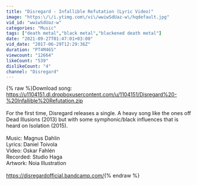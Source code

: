 ```yaml
---
title: "Disregard - Infallible Refutation (Lyric Video)"
image: "https:\/\/i.ytimg.com\/vi\/wwiwSdUaz-w\/hqdefault.jpg"
vid_id: "wwiwSdUaz-w"
categories: "Music"
tags: ["death metal","black metal","blackened death metal"]
date: "2021-09-27T01:47:01+03:00"
vid_date: "2017-06-29T12:29:36Z"
duration: "PT4M46S"
viewcount: "12664"
likeCount: "539"
dislikeCount: "4"
channel: "Disregard"
---
```

{% raw %}Download song: <a rel="nofollow" target="blank" href="https://u1104151.dl.dropboxusercontent.com/u/1104151/Disregard%20-%20Infallible%20Refutation.zip">https://u1104151.dl.dropboxusercontent.com/u/1104151/Disregard%20-%20Infallible%20Refutation.zip</a><br /><br />For the first time, Disregard releases a single. A heavy song like the ones off Dead Illusions (2013) but with some symphonic/black influences that is heard on Isolation (2015).<br /><br />Music: Magnus Dahlin<br />Lyrics: Daniel Toivola<br />Video: Oskar Fahlén<br />Recorded: Studio Haga<br />Artwork: Noia Illustration<br /><br /><a rel="nofollow" target="blank" href="https://disregardofficial.bandcamp.com/">https://disregardofficial.bandcamp.com/</a>{% endraw %}
